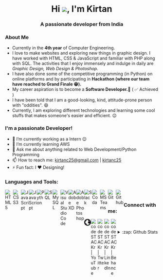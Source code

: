 
<h1 align="center">Hi <img src="https://media.giphy.com/media/hvRJCLFzcasrR4ia7z/giphy.gif" width="29px">, I'm Kirtan</h1>

<h3 align="center">A passionate developer from India</h3>

### About Me
- Currently in the **4th year** of Computer Engineering. 
- I love to make websites and exploring new things in graphic design. I have worked with HTML, CSS & JavaScript and familiar with PHP along with SQL. The activities that I enjoy immensely and indulge in daily are *Graphic Design, Web Design & Photoshop.*
- I have also done some of the competitive programming (in Python) on online platforms and by participating in **Hackathon (where our team have reached to Grand Finale 😁).**
- My career aspiration is to become a **Software Developer.🤩** ( ✅ Achieved )
- I have been told that I am a good-looking, kind, attitude-prone person with "oddities". 😄 
- Currently, I am exploring different technologies and learning some cool stuffs that makes someone's easier and efficient. 😉

### I'm a passionate Developer!
- 🔭 I’m currently working as a Intern 😉
- 🌱 I’m currently learning AWS 
- 💬 Ask me about anything related to Web Development/Python Programming
- 📫 How to reach me: kirtanc25@gmail.com | [kirtanc25][twitter]
- ⚡ Fun fact: I ❤ Designing!

### Languages and Tools:
<img align="left" alt="HTML5" width="26px" src="https://simpleicons.org/icons/html5.svg" />
<img align="left" alt="CSS3" width="26px" src="https://simpleicons.org/icons/css3.svg" />
<img align="left" alt="JavaScript" width="26px" src="https://simpleicons.org/icons/javascript.svg" />
<img align="left" alt="JavaScript" width="26px" src="https://simpleicons.org/icons/jquery.svg" />
<img align="left" alt="Python" width="26px" src="https://simpleicons.org/icons/python.svg" />
<img align="left" alt="SQL" width="26px" src="https://simpleicons.org/icons/sqlite.svg" />
<img align="left" alt="MySQL" width="26px" src="https://simpleicons.org/icons/mysql.svg" />
<img align="left" alt="Visual Studio Code" width="26px" src="https://simpleicons.org/icons/visualstudiocode.svg" />
<img align="left" alt="Adobe XD" width="26px" src="https://simpleicons.org/icons/adobexd.svg" />
<img align="left" alt="Adobe Photoshop" width="26px" src="https://simpleicons.org/icons/adobephotoshop.svg" />
<img align="left" alt="Slack" width="26px" src="https://simpleicons.org/icons/slack.svg" />
<img align="left" alt="Coda" width="26px" src="https://simpleicons.org/icons/coda.svg" />
<img align="left" alt="MS Teams" width="26px" src="https://simpleicons.org/icons/microsoftteams.svg" />
<img align="left" alt="Git" width="26px" src="https://simpleicons.org/icons/git.svg" />
<img align="left" alt="Github" width="26px" src="https://simpleicons.org/icons/github.svg" />

<br/>

### Connect with me:

[<img align="left" alt="codeSTACKr.com" width="22px" src="https://raw.githubusercontent.com/iconic/open-iconic/master/svg/globe.svg" />][website]
[<img align="left" alt="codeSTACKr | YouTube" width="22px" src="https://cdn.jsdelivr.net/npm/simple-icons@v3/icons/youtube.svg" />][youtube]
[<img align="left" alt="codeSTACKr | Twitter" width="22px" src="https://cdn.jsdelivr.net/npm/simple-icons@v3/icons/twitter.svg" />][twitter]
[<img align="left" alt="codeSTACKr | LinkedIn" width="22px" src="https://cdn.jsdelivr.net/npm/simple-icons@v3/icons/linkedin.svg" />][linkedin]
[<img align="left" alt="codeSTACKr | Behance" width="22px" src="https://cdn.jsdelivr.net/npm/simple-icons@v3/icons/behance.svg" />][behance]

<br/>
<br/> 

<details>
  <summary>:zap: Github Stats</summary>

  <img align="left" alt="Kirtan's Github Stats" src="https://github-readme-stats.kirtanc25.vercel.app//api?username=kirtanc25&show_icons=true&hide_border=true" />

</details>


[website]: https://kirtanchavda.me/
[twitter]: https://twitter.com/kirtanc25
[youtube]: https://www.youtube.com/channel/UChxxGHTa3H1kQJAZXS1BRmA
[linkedin]: https://linkedin.com/in/kirtanc25
[behance]: https://www.behance.net/kirtanc25



<!--
**kirtanc25/kirtanc25** is a ✨ _special_ ✨ repository because its `README.md` (this file) appears on your GitHub profile.

Here are some ideas to get you started:

- 🔭 I’m currently working on ...
- 🌱 I’m currently learning ...
- 👯 I’m looking to collaborate on ...
- 🤔 I’m looking for help with ...
- 💬 Ask me about ...
- 📫 How to reach me: ...
- 😄 Pronouns: ...
- ⚡ Fun fact: ...
-->
